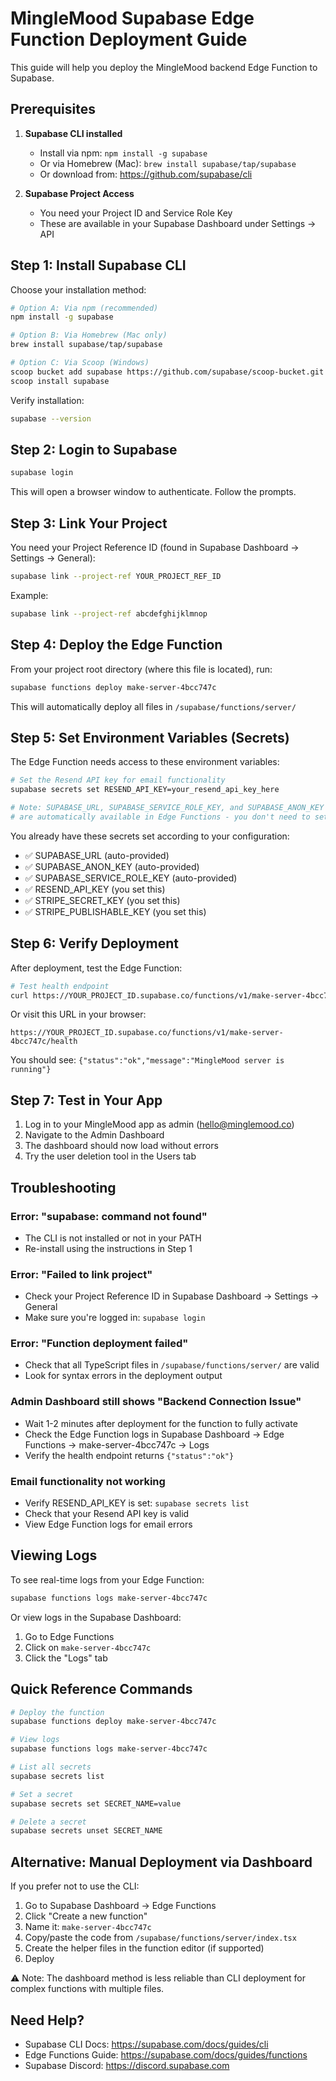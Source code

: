 # MingleMood Supabase Edge Function Deployment Guide

This guide will help you deploy the MingleMood backend Edge Function to Supabase.

## Prerequisites

1. **Supabase CLI installed**
   - Install via npm: `npm install -g supabase`
   - Or via Homebrew (Mac): `brew install supabase/tap/supabase`
   - Or download from: https://github.com/supabase/cli

2. **Supabase Project Access**
   - You need your Project ID and Service Role Key
   - These are available in your Supabase Dashboard under Settings → API

## Step 1: Install Supabase CLI

Choose your installation method:

```bash
# Option A: Via npm (recommended)
npm install -g supabase

# Option B: Via Homebrew (Mac only)
brew install supabase/tap/supabase

# Option C: Via Scoop (Windows)
scoop bucket add supabase https://github.com/supabase/scoop-bucket.git
scoop install supabase
```

Verify installation:
```bash
supabase --version
```

## Step 2: Login to Supabase

```bash
supabase login
```

This will open a browser window to authenticate. Follow the prompts.

## Step 3: Link Your Project

You need your Project Reference ID (found in Supabase Dashboard → Settings → General):

```bash
supabase link --project-ref YOUR_PROJECT_REF_ID
```

Example:
```bash
supabase link --project-ref abcdefghijklmnop
```

## Step 4: Deploy the Edge Function

From your project root directory (where this file is located), run:

```bash
supabase functions deploy make-server-4bcc747c
```

This will automatically deploy all files in `/supabase/functions/server/`

## Step 5: Set Environment Variables (Secrets)

The Edge Function needs access to these environment variables:

```bash
# Set the Resend API key for email functionality
supabase secrets set RESEND_API_KEY=your_resend_api_key_here

# Note: SUPABASE_URL, SUPABASE_SERVICE_ROLE_KEY, and SUPABASE_ANON_KEY 
# are automatically available in Edge Functions - you don't need to set them!
```

You already have these secrets set according to your configuration:
- ✅ SUPABASE_URL (auto-provided)
- ✅ SUPABASE_ANON_KEY (auto-provided)
- ✅ SUPABASE_SERVICE_ROLE_KEY (auto-provided)
- ✅ RESEND_API_KEY (you set this)
- ✅ STRIPE_SECRET_KEY (you set this)
- ✅ STRIPE_PUBLISHABLE_KEY (you set this)

## Step 6: Verify Deployment

After deployment, test the Edge Function:

```bash
# Test health endpoint
curl https://YOUR_PROJECT_ID.supabase.co/functions/v1/make-server-4bcc747c/health
```

Or visit this URL in your browser:
```
https://YOUR_PROJECT_ID.supabase.co/functions/v1/make-server-4bcc747c/health
```

You should see: `{"status":"ok","message":"MingleMood server is running"}`

## Step 7: Test in Your App

1. Log in to your MingleMood app as admin (hello@minglemood.co)
2. Navigate to the Admin Dashboard
3. The dashboard should now load without errors
4. Try the user deletion tool in the Users tab

## Troubleshooting

### Error: "supabase: command not found"
- The CLI is not installed or not in your PATH
- Re-install using the instructions in Step 1

### Error: "Failed to link project"
- Check your Project Reference ID in Supabase Dashboard → Settings → General
- Make sure you're logged in: `supabase login`

### Error: "Function deployment failed"
- Check that all TypeScript files in `/supabase/functions/server/` are valid
- Look for syntax errors in the deployment output

### Admin Dashboard still shows "Backend Connection Issue"
- Wait 1-2 minutes after deployment for the function to fully activate
- Check the Edge Function logs in Supabase Dashboard → Edge Functions → make-server-4bcc747c → Logs
- Verify the health endpoint returns `{"status":"ok"}`

### Email functionality not working
- Verify RESEND_API_KEY is set: `supabase secrets list`
- Check that your Resend API key is valid
- View Edge Function logs for email errors

## Viewing Logs

To see real-time logs from your Edge Function:

```bash
supabase functions logs make-server-4bcc747c
```

Or view logs in the Supabase Dashboard:
1. Go to Edge Functions
2. Click on `make-server-4bcc747c`
3. Click the "Logs" tab

## Quick Reference Commands

```bash
# Deploy the function
supabase functions deploy make-server-4bcc747c

# View logs
supabase functions logs make-server-4bcc747c

# List all secrets
supabase secrets list

# Set a secret
supabase secrets set SECRET_NAME=value

# Delete a secret
supabase secrets unset SECRET_NAME
```

## Alternative: Manual Deployment via Dashboard

If you prefer not to use the CLI:

1. Go to Supabase Dashboard → Edge Functions
2. Click "Create a new function"
3. Name it: `make-server-4bcc747c`
4. Copy/paste the code from `/supabase/functions/server/index.tsx`
5. Create the helper files in the function editor (if supported)
6. Deploy

⚠️ Note: The dashboard method is less reliable than CLI deployment for complex functions with multiple files.

## Need Help?

- Supabase CLI Docs: https://supabase.com/docs/guides/cli
- Edge Functions Guide: https://supabase.com/docs/guides/functions
- Supabase Discord: https://discord.supabase.com
